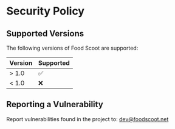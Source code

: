 # Security Policy

## Supported Versions

The following versions of Food Scoot are supported: 

| Version | Supported          |
| ------- | ------------------ |
| > 1.0   | :white_check_mark: |
| < 1.0   | :x:                |

## Reporting a Vulnerability

Report vulnerabilities found in the project to: dev@foodscoot.net 

